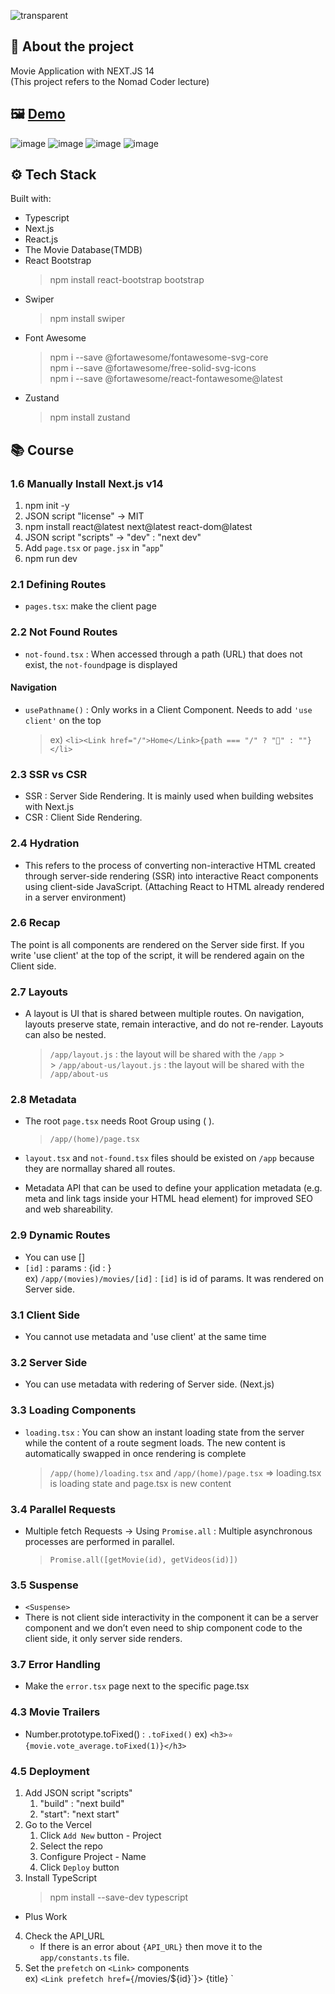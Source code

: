 ![transparent](https://capsule-render.vercel.app/api?type=transparent&fontColor=FF0000&text=NEXTFILM&height=140&fontSize=60)

## 🙌 About the project

Movie Application with NEXT.JS 14
</br>
(This project refers to the Nomad Coder lecture)
## 🖼 [Demo](https://nextjs-movies-nine-lovat.vercel.app/)

![image](https://github.com/31daylee/Nomad_Nextjs/assets/136422529/fd271b72-d99e-4f2e-a11e-b20506beb43d)
![image](https://github.com/31daylee/Nomad_Nextjs/assets/136422529/3ff361d9-42d2-4806-83b5-09c00383b1b3)
![image](https://github.com/31daylee/Nomad_Nextjs/assets/136422529/f68db803-9e2a-4a04-b314-ce71d6e50e76)
![image](https://github.com/31daylee/Nomad_Nextjs/assets/136422529/f22929fa-db32-44b6-aad5-de64eb535ab9)



## ⚙️ Tech Stack

Built with:

- Typescript
- Next.js
- React.js
- The Movie Database(TMDB)
- React Bootstrap
  > npm install react-bootstrap bootstrap
- Swiper
  > npm install swiper
- Font Awesome
  > npm i --save @fortawesome/fontawesome-svg-core
  > <br/>
  > npm i --save @fortawesome/free-solid-svg-icons
  > <br/>
  > npm i --save @fortawesome/react-fontawesome@latest
- Zustand
  > npm install zustand
  </hr>

## 📚 Course

### 1.6 Manually Install Next.js v14

1. npm init -y
2. JSON script "license" -> MIT
3. npm install react@latest next@latest react-dom@latest
4. JSON script "scripts" -> "dev" : "next dev"
5. Add `page.tsx` or `page.jsx` in "`app`"
6. npm run dev

### 2.1 Defining Routes

- `pages.tsx`: make the client page

### 2.2 Not Found Routes

- `not-found.tsx` : When accessed through a path (URL) that does not exist, the `not-found`page is displayed

#### Navigation

- `usePathname()` : Only works in a Client Component. Needs to add `'use client'` on the top
  > ex) `<li><Link href="/">Home</Link>{path === "/" ? "💖" : ""}</li>`

### 2.3 SSR vs CSR

- SSR : Server Side Rendering.
  It is mainly used when building websites with Next.js
- CSR : Client Side Rendering.

### 2.4 Hydration

- This refers to the process of converting non-interactive HTML created through server-side rendering (SSR) into interactive React components using client-side JavaScript.
  (Attaching React to HTML already rendered in a server environment)

### 2.6 Recap

The point is all components are rendered on the Server side first. If you write 'use client' at the top of the script, it will be rendered again on the Client side.

### 2.7 Layouts

- A layout is UI that is shared between multiple routes. On navigation, layouts preserve state, remain interactive, and do not re-render. Layouts can also be nested.
  > `/app/layout.js` : the layout will be shared with the `/app` > <br/> > `/app/about-us/layout.js` : the layout will be shared with the `/app/about-us`

### 2.8 Metadata

- The root `page.tsx` needs Root Group using ( ).
  > `/app/(home)/page.tsx`
- `layout.tsx` and `not-found.tsx` files should be existed on `/app` because they are normallay shared all routes.

- Metadata API that can be used to define your application metadata (e.g. meta and link tags inside your HTML head element) for improved SEO and web shareability.

### 2.9 Dynamic Routes

- You can use []
- `[id]` : params : {id : }
  <br/>
  ex) `/app/(movies)/movies/[id]` : `[id]` is id of params. It was rendered on Server side.

### 3.1 Client Side

- You cannot use metadata and 'use client' at the same time

### 3.2 Server Side

- You can use metadata with redering of Server side. (Next.js)

### 3.3 Loading Components

- `loading.tsx` : You can show an instant loading state from the server while the content of a route segment loads. The new content is automatically swapped in once rendering is complete
  > `/app/(home)/loading.tsx` and `/app/(home)/page.tsx` => loading.tsx is loading state and page.tsx is new content

### 3.4 Parallel Requests

- Multiple fetch Requests -> Using `Promise.all` : Multiple asynchronous processes are performed in parallel.
  <br/>
  > `Promise.all([getMovie(id), getVideos(id)])`

### 3.5 Suspense

- `<Suspense>`
- There is not client side interactivity in the component it can be a server component and we don’t even need to ship component code to the client side, it only server side renders.

### 3.7 Error Handling

- Make the `error.tsx` page next to the specific page.tsx

### 4.3 Movie Trailers

- Number.prototype.toFixed() : `.toFixed()`
  ex) `<h3>⭐️ {movie.vote_average.toFixed(1)}</h3>`

### 4.5 Deployment

1. Add JSON script "scripts"
   1. "build" : "next build"
   2. "start": "next start"
2. Go to the Vercel
   1. Click `Add New` button - Project
   2. Select the repo
   3. Configure Project - Name
   4. Click `Deploy` button
3. Install TypeScript
   > npm install --save-dev typescript

- Plus Work

4. Check the API_URL
   - If there is an error about `{API_URL}` then move it to the `app/constants.ts` file.
5. Set the `prefetch` on `<Link>` components
   <br/>
   ex) `<Link prefetch href={`/movies/${id}`}>
   {title}
    </Link>`
